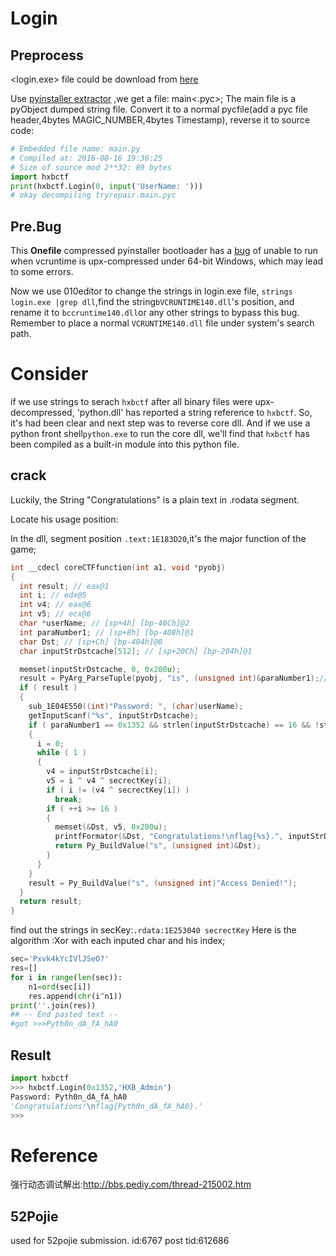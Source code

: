 # Login

## Preprocess
<login.exe> file could be download from [here](https://dn.jarvisoj.com/challengefiles/login.exe.0e043cc84e9273f1e34b6b27330c8e5a)

Use [pyinstaller extractor](https://sourceforge.net/projects/pyinstallerextractor/) ,we get a file: main<.pyc>;
The main file is a pyObject dumped string file.
Convert it to a normal pycfile(add a pyc file header,4bytes MAGIC_NUMBER,4bytes Timestamp),  reverse it to source code:



```python 
# Embedded file name: main.py
# Compiled at: 2016-08-16 19:36:25
# Size of source mod 2**32: 89 bytes
import hxbctf
print(hxbctf.Login(0, input('UserName: ')))
# okay decompiling tryrepair.main.pyc
```

## Pre.Bug

This **Onefile** compressed pyinstaller bootloader has a [bug](https://github.com/pyinstaller/pyinstaller/issues/1565) 
of unable to run when vcruntime is upx-compressed under 64-bit Windows, which may lead to some errors.

Now  we use 010editor to change the strings in login.exe file,
`strings login.exe |grep dll`,find the string`bVCRUNTIME140.dll`'s position,
and rename it to `bccruntime140.dll`or any other strings to bypass this bug.
Remember to place a normal `VCRUNTIME140.dll` file under system's search path.

# Consider

if we use strings to serach `hxbctf` after all binary files were upx-decompressed,
'python.dll' has reported a string reference to `hxbctf`.
So, it's had been clear and next step was to reverse core dll.
And if we use a python front shell`python.exe` to run the core dll, we'll find that `hxbctf` has been compiled as a built-in module 
into this python file.

## crack

Luckily, the String "Congratulations" is a plain text in .rodata segment.

Locate his usage position:

In the dll, segment  position `.text:1E183D20`,it's the major function of the game;

```c 
int __cdecl coreCTFfunction(int a1, void *pyobj)
{
  int result; // eax@1
  int i; // edx@5
  int v4; // eax@6
  int v5; // ecx@6
  char *userName; // [sp+4h] [bp-40Ch]@2
  int paraNumber1; // [sp+8h] [bp-408h]@1
  char Dst; // [sp+Ch] [bp-404h]@8
  char inputStrDstcache[512]; // [sp+20Ch] [bp-204h]@1

  memset(inputStrDstcache, 0, 0x200u);
  result = PyArg_ParseTuple(pyobj, "is", (unsigned int)&paraNumber1);// http://wiki.jikexueyuan.com/project/interpy-zh/c_extensions/python_c_api.html
  if ( result )
  {
    sub_1E04E550((int)"Password: ", (char)userName);
    getInputScanf("%s", inputStrDstcache);
    if ( paraNumber1 == 0x1352 && strlen(inputStrDstcache) == 16 && !strncmp("HXB_Admin", userName, 9u) )
    {
      i = 0;
      while ( 1 )
      {
        v4 = inputStrDstcache[i];
        v5 = i ^ v4 ^ secrectKey[i];
        if ( i != (v4 ^ secrectKey[i]) )
          break;
        if ( ++i >= 16 )
        {
          memset(&Dst, v5, 0x200u);
          printfFormator(&Dst, "Congratulations!\nflag{%s}.", inputStrDstcache);
          return Py_BuildValue("s", (unsigned int)&Dst);
        }
      }
    }
    result = Py_BuildValue("s", (unsigned int)"Access Denied!");
  }
  return result;
}
```

find out the strings in secKey:`.rdata:1E253040 secrectKey`
Here is the algorithm :Xor with each inputed char and his index;

```python 
sec='Pxvk4kYcIVlJSeO?'
res=[]
for i in range(len(sec)):
    n1=ord(sec[i])
    res.append(chr(i^n1))
print(''.join(res))
## -- End pasted text --
#got >>>Pyth0n_dA_fA_hA0
```

## Result

```python 
import hxbctf
>>> hxbctf.Login(0x1352,'HXB_Admin')
Password: Pyth0n_dA_fA_hA0
'Congratulations!\nflag{Pyth0n_dA_fA_hA0}.'
>>> 
```

# Reference

强行动态调试解出:http://bbs.pediy.com/thread-215002.htm


## 52Pojie
used for 52pojie submission.
id:6767
post tid:612686